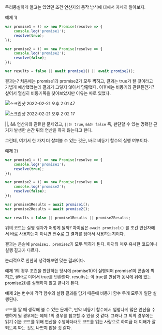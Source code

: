 두리뭉실하게 알고는 있었던 조건 연산자의 동작 방식에 대해서 자세히 알아보자.

예제 1)

```jsx
var promise1 = () => new Promise(resolve => {
    console.log('promise1');
    resolve(true);
});

var promise2 = () => new Promise(resolve => {
    console.log('promise2');
    resolve(false);
});

var results = false || await promise1() || await promise2();
```

결과는? 처음에는 promise1과 promise2가 모두 찍히고, 결과는 true가 될 것이라고 가볍게 예상했었는데 결과가 그렇지 않아서 당황했다. 이후에는 비동기와 관련된건가? 싶어서 열심히 비동기쪽을 찾아보았지만 이유는 따로 있었다.

![스크린샷 2022-02-21 오후 2 01 47](https://user-images.githubusercontent.com/48341341/155140316-97f910ff-3afb-4972-91a5-af6a18abd794.png)

![스크린샷 2022-02-21 오후 2 02 17](https://user-images.githubusercontent.com/48341341/155140327-f3cd4605-f2b8-45af-ba27-d191ad18c7b9.png)

||, && 연산자와 관련한 문제였고, `||는 true`, `&&는 false` 즉, 판단할 수 있는 명확한 근거가 발생한 순간 뒤의 연산을 하지 않는다고 한다.

그런데, 여기서 한 가지 더 살펴볼 수 있는 것은, 바로 비동기 함수의 실행 여부이다.

예제 2)

```jsx
var promise1 = () => new Promise(resolve => {
    console.log('promise1');
    resolve(true);
});

var promise2 = () => new Promise(resolve => {
    console.log('promise2');
    resolve(false);
});

var promise1Results = await promise1();
var promise2Results = await promise2();

var results = false || promise1Results || promise2Results;
```

위의 코드는 실행 결과가 어떻게 될까? 차이점은 `await promise1()` 를 조건 연산자에서 바로 사용하는지 아니면 변수로 그 결과를 담아서 사용하는지이다. 

결과는 콘솔에 `promise1, promise2`가 모두 찍히게 된다. 아까와 매우 유사한 코드이나 실행 결과가 다르다. 

논리적으로 찬찬히 생각해보면 맞는 결과이다. 

예제 1의 경우 조건을 판단하는 당시에 promise1()이 실행되며 promise1이 콘솔에 찍히고, 곧바로 이어서 true를 반환한다. results는 이 true를 만남과 동시에 뒤에 있는 promise2()를 실행하지 않고 끝나게 된다.

예제 2는 변수에 각각 함수의 실행 결과를 담기 때문에 비동기 함수 두개 모두가 일단 실행된다. 

코드를 짤 때 생각해 볼 수 있는 문제로, 만약 비동기 함수에서 엄청나게 많은 연산을 수행하게 될 경우에는 예제 1의 경우를 참고할 수 있을 것 같다. 그러나 그 외의 경우에는 읽기 쉬운 코드를 위해 연산을 수행하더라도 코드를 읽는 사람으로 하여금 더 이해가 잘 되도록 짜는 것도 나쁘지 않을 것 같다.